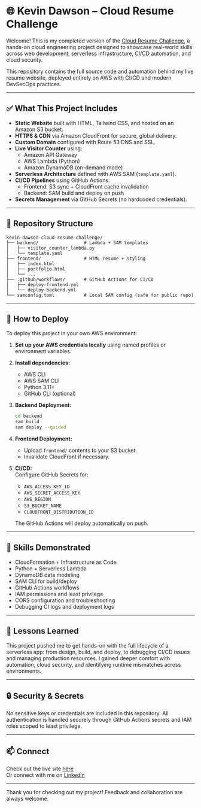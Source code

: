 # 🌐 Kevin Dawson – Cloud Resume Challenge

Welcome! This is my completed version of the [Cloud Resume Challenge](https://cloudresumechallenge.dev/), a hands-on cloud engineering project designed to showcase real-world skills across web development, serverless infrastructure, CI/CD automation, and cloud security.

This repository contains the full source code and automation behind my live resume website, deployed entirely on AWS with CI/CD and modern DevSecOps practices.

---

## ✅ What This Project Includes

- **Static Website** built with HTML, Tailwind CSS, and hosted on an Amazon S3 bucket.
- **HTTPS & CDN** via Amazon CloudFront for secure, global delivery.
- **Custom Domain** configured with Route 53 DNS and SSL.
- **Live Visitor Counter** using:
  - Amazon API Gateway
  - AWS Lambda (Python)
  - Amazon DynamoDB (on-demand mode)
- **Serverless Architecture** defined with AWS SAM (`template.yaml`).
- **CI/CD Pipelines** using GitHub Actions:
  - Frontend: S3 sync + CloudFront cache invalidation
  - Backend: SAM build and deploy on push
- **Secrets Management** via GitHub Secrets (no hardcoded credentials).

---

## 📂 Repository Structure

```
kevin-dawson-cloud-resume-challenge/
├── backend/                 # Lambda + SAM templates
│   ├── visitor_counter_lambda.py
│   └── template.yaml
├── frontend/                # HTML resume + styling
│   ├── index.html
│   ├── portfolio.html
│   └── ...
├── .github/workflows/       # GitHub Actions for CI/CD
│   ├── deploy-frontend.yml
│   └── deploy-backend.yml
└── samconfig.toml           # Local SAM config (safe for public repo)
```

---

## 🚀 How to Deploy

To deploy this project in your own AWS environment:

1. **Set up your AWS credentials locally** using named profiles or environment variables.
2. **Install dependencies:**
   - AWS CLI
   - AWS SAM CLI
   - Python 3.11+
   - GitHub CLI (optional)
3. **Backend Deployment:**

   ```bash
   cd backend
   sam build
   sam deploy --guided
   ```

4. **Frontend Deployment:**
   - Upload `frontend/` contents to your S3 bucket.
   - Invalidate CloudFront if necessary.

5. **CI/CD:**  
   Configure GitHub Secrets for:
   - `AWS_ACCESS_KEY_ID`
   - `AWS_SECRET_ACCESS_KEY`
   - `AWS_REGION`
   - `S3_BUCKET_NAME`
   - `CLOUDFRONT_DISTRIBUTION_ID`

   The GitHub Actions will deploy automatically on push.

---

## 🎯 Skills Demonstrated

- CloudFormation + Infrastructure as Code
- Python + Serverless Lambda
- DynamoDB data modeling
- SAM CLI for build/deploy
- GitHub Actions workflows
- IAM permissions and least privilege
- CORS configuration and troubleshooting
- Debugging CI logs and deployment logs

---

## 🧠 Lessons Learned

This project pushed me to get hands-on with the full lifecycle of a serverless app: from design, build, and deploy, to debugging CI/CD issues and managing production resources. I gained deeper comfort with automation, cloud security, and identifying runtime mismatches across environments.

---

## 🔒 Security & Secrets

No sensitive keys or credentials are included in this repository. All authentication is handled securely through GitHub Actions secrets and IAM roles scoped to least privilege.

---

## 📫 Connect

Check out the live site [here](https://d3ax42r72scge7.cloudfront.net)  
Or connect with me on [LinkedIn](https://linkedin.com/in/kevin-dawson-gso)

---

Thank you for checking out my project! Feedback and collaboration are always welcome.
